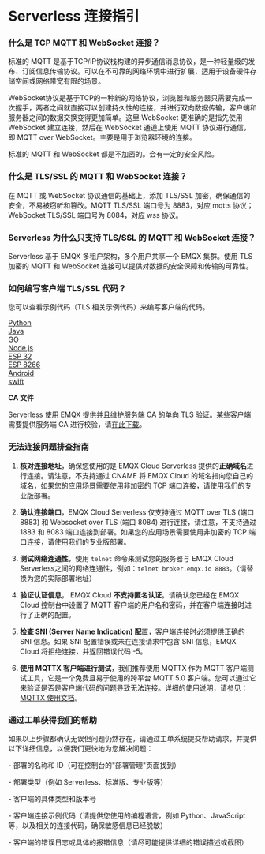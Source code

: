 <!-- markdownlint-disable MD001 -->

# Serverless 连接指引


### 什么是 TCP MQTT 和 WebSocket 连接？

标准的 MQTT 是基于TCP/IP协议栈构建的异步通信消息协议，是一种轻量级的发布、订阅信息传输协议。可以在不可靠的网络环境中进行扩展，适用于设备硬件存储空间或网络带宽有限的场景。

WebSocket协议是基于TCP的一种新的网络协议，浏览器和服务器只需要完成一次握手，两者之间就直接可以创建持久性的连接，并进行双向数据传输，客户端和服务器之间的数据交换变得更加简单。这里 WebSocket 更准确的是指先使用 WebSocket 建立连接，然后在 WebSocket 通道上使用 MQTT 协议进行通信，即 MQTT over WebSocket。主要是用于浏览器环境的连接。

标准的 MQTT 和 WebSocket 都是不加密的。会有一定的安全风险。

### 什么是 TLS/SSL 的 MQTT 和 WebSocket 连接？

在 MQTT 或 WebSocket 协议通信的基础上，添加 TLS/SSL 加密，确保通信的安全，不易被窃听和篡改。MQTT TLS/SSL 端口号为 8883，对应 mqtts 协议； WebSocket TLS/SSL 端口号为 8084，对应 wss 协议。


### Serverless 为什么只支持 TLS/SSL 的 MQTT 和 WebSocket 连接？

Serverless 基于 EMQX 多租户架构，多个用户共享一个 EMQX 集群。使用 TLS 加密的 MQTT 和 WebSocket 连接可以提供对数据的安全保障和传输的可靠性。


### 如何编写客户端 TLS/SSL 代码？

您可以查看示例代码（TLS 相关示例代码）来编写客户端的代码。

[Python](https://github.com/emqx/MQTT-Client-Examples/tree/master/mqtt-client-Python3)<br>
[Java](https://github.com/emqx/MQTT-Client-Examples/tree/master/mqtt-client-Java)<br>
[GO](https://github.com/emqx/MQTT-Client-Examples/tree/master/mqtt-client-Go)<br>
[Node.js](https://github.com/emqx/MQTT-Client-Examples/tree/master/mqtt-client-Node.js)<br>
[ESP 32](https://github.com/emqx/MQTT-Client-Examples/tree/master/mqtt-client-ESP32)<br>
[ESP 8266](https://github.com/emqx/MQTT-Client-Examples/tree/master/mqtt-client-ESP8266)<br>
[Android](https://github.com/emqx/MQTT-Client-Examples/tree/master/mqtt-client-Android)<br>
[swift](https://github.com/emqx/MQTT-Client-Examples/tree/master/mqtt-client-swift)<br>

**CA 文件**

Serverless 使用 EMQX 提供并且维护服务端 CA 的单向 TLS 验证。某些客户端需要提供服务端 CA 进行校验，请[在此下载](https://assets.emqx.com/data/emqxsl-ca.crt)。


### 无法连接问题排查指南

1. **核对连接地址**，确保您使用的是 EMQX Cloud Serverless 提供的**正确域名**进行连接。请注意，不支持通过 CNAME 将 EMQX Cloud 的域名指向您自己的域名，如果您的应用场景需要使用非加密的 TCP 端口连接，请使用我们的专业版部署。


2. **确认连接端口**，EMQX Cloud Serverless 仅支持通过 MQTT over TLS (端口 8883) 和 Websocket over TLS (端口 8084) 进行连接，请注意，不支持通过 1883 和 8083 端口连接到部署。如果您的应用场景需要使用非加密的 TCP 端口连接，请使用我们的专业版部署。
 

3. **测试网络连通性**，使用 `telnet` 命令来测试您的服务器与 EMQX Cloud Serverless之间的网络连通性，例如：`telnet broker.emqx.io 8883`。（请替换为您的实际部署地址）
 

4. **验证认证信息**， EMQX Cloud **不支持匿名认证**。请确认您已经在 EMQX Cloud 控制台中设置了 MQTT 客户端的用户名和密码，并在客户端连接时进行了正确的配置。
 

5. **检查 SNI (Server Name Indication) 配**置，客户端连接时必须提供正确的 SNI 信息。如果 SNI 配置错误或未在连接请求中包含 SNI 信息，EMQX Cloud 将拒绝连接，并返回错误代码 -5。
 

6. **使用 MQTTX 客户端进行测试**，我们推荐使用 MQTTX 作为 MQTT 客户端测试工具，它是一个免费且易于使用的跨平台 MQTT 5.0 客户端。您可以通过它来验证是否是客户端代码的问题导致无法连接。详细的使用说明，请参见：[MQTTX 使用文档](../connect_to_deployments/mqttx.md)。

### 通过工单获得我们的帮助
如果以上步骤都确认无误但问题仍然存在，请通过工单系统提交帮助请求，并提供以下详细信息，以便我们更快地为您解决问题：

  \- 部署的名称和 ID（可在控制台的"部署管理"页面找到）

  \- 部署类型（例如 Serverless、标准版、专业版等）

  \- 客户端的具体类型和版本号

  \- 客户端连接示例代码（请提供您使用的编程语言，例如 Python、JavaScript 等，以及相关的连接代码，确保敏感信息已经脱敏）

  \- 客户端的错误日志或具体的报错信息（请尽可能提供详细的错误描述或截图）
